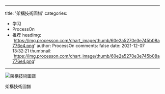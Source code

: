 
---
title: '架構技術圖譜'
categories: 
 - 学习
 - ProcessOn
 - 推荐
headimg: 'https://img.processon.com/chart_image/thumb/60e2a5270e3e745b08a776e4.png'
author: ProcessOn
comments: false
date: 2021-12-07 13:32:21
thumbnail: 'https://img.processon.com/chart_image/thumb/60e2a5270e3e745b08a776e4.png'
---

<div>   
<img class="thumb" alt="架構技術圖譜" src="https://img.processon.com/chart_image/thumb/60e2a5270e3e745b08a776e4.png" referrerpolicy="no-referrer">
<p>架構技術圖譜</p>  
</div>
            